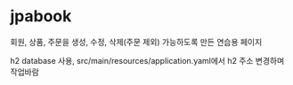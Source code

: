 # jpabook
회원, 상품, 주문을 생성, 수정, 삭제(주문 제외) 가능하도록 만든 연습용 페이지

h2 database 사용, src/main/resources/application.yaml에서 h2 주소 변경하며 작업바람

